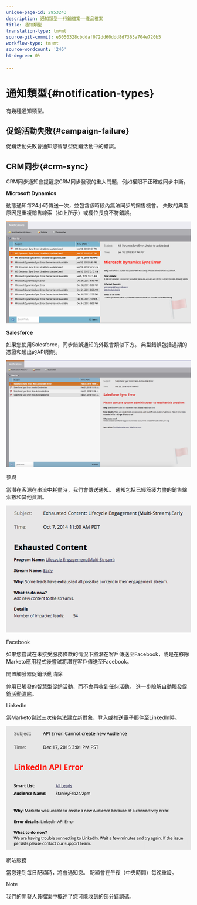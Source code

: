 ```yaml
---
unique-page-id: 2953243
description: 通知類型——行銷檔案——產品檔案
title: 通知類型
translation-type: tm+mt
source-git-commit: e5050328cbddaf072dd60ddd8d7363a704e720b5
workflow-type: tm+mt
source-wordcount: '246'
ht-degree: 0%

---
```



# 通知類型{#notification-types}

有幾種通知類型。

## 促銷活動失敗{#campaign-failure}

促銷活動失敗會通知您智慧型促銷活動中的錯誤。

## CRM同步{#crm-sync}

CRM同步通知會提醒您CRM同步發現的重大問題，例如權限不正確或同步中斷。

**Microsoft Dynamics**

動態通知每24小時傳送一次，並包含該時段內無法同步的銷售機會。 失敗的典型原因是重複銷售線索（如上所示）或欄位長度不符錯誤。

![](assets/image2016-1-20-11-3a19-3a58.png)

**Salesforce**

如果您使用Salesforce，同步錯誤通知的外觀會類似下方。 典型錯誤包括過期的憑證和超出的API限制。

![](assets/salesforcesyncerror.png)

參與

當潛在客源在串流中耗盡時，我們會傳送通知。  通知包括已經筋疲力盡的銷售線索數和其他資訊。

![](assets/image2014-10-14-10-3a57-3a9.png)

Facebook

如果您嘗試在未接受服務條款的情況下將潛在客戶傳送至Facebook，或是在移除Marketo應用程式後嘗試將潛在客戶傳送至Facebook。

閒置觸發器促銷活動清除

停用已觸發的智慧型促銷活動，而不會再收到任何活動。 進一步瞭解[自動觸發促銷活動清除](/help/marketo/product-docs/core-marketo-concepts/smart-campaigns/using-smart-campaigns/automatic-trigger-campaign-cleanup.md)。

LinkedIn

當Marketo嘗試三次後無法建立新對象、登入或推送電子郵件至LinkedIn時。

![](assets/linkedin.png)

網站服務

當您達到每日配額時，將會通知您。 配額會在午夜（中央時間）每晚重設。

>[!NOTE]
>
>我們的[開發人員檔案](https://developers.marketo.com/rest-api/error-codes/#response_level_error_codes)中概述了您可能收到的部分錯誤碼。
